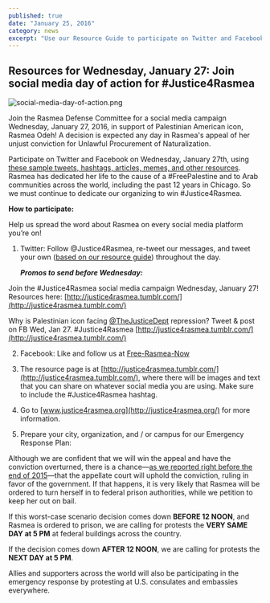 ```yaml
---
published: true
date: "January 25, 2016"
category: news
excerpt: "Use our Resource Guide to participate on Twitter and Facebook for a social media campaign Wednesday, January 27, 2016 with the Rasmea Defense Committee. A decision is expected any day in Rasmea's appeal of her unjust conviction for Unlawful Procurement of Naturalization."
---
```




## Resources for Wednesday, January 27: Join social media day of action for  #Justice4Rasmea

![social-media-day-of-action.png]({{site.baseurl}}/assets/img/social-media-day-of-action.jpg)

Join the Rasmea Defense Committee for a social media campaign Wednesday, January 27, 2016, in support of Palestinian American icon, Rasmea Odeh! A decision is expected any day in Rasmea's appeal of her unjust conviction for Unlawful Procurement of Naturalization. 

Participate on Twitter and Facebook on Wednesday, January 27th, using [these sample tweets, hashtags, articles, memes, and other resources](http://justice4rasmea.tumblr.com/). Rasmea has dedicated her life to the cause of a #FreePalestine and to Arab communities across the world, including the past 12 years in Chicago. So we must continue to dedicate our organizing to win #Justice4Rasmea.
 

**How to participate:**

Help us spread the word about Rasmea on every social media platform you’re on! 

1.	Twitter: Follow @Justice4Rasmea, re-tweet our messages, and tweet your own ([based on our resource guide](http://justice4rasmea.tumblr.com/)) throughout the day.  
	
	**_Promos to send before Wednesday:_**

Join the #Justice4Rasmea social media campaign Wednesday, January 27! Resources here: [http://justice4rasmea.tumblr.com/](http://justice4rasmea.tumblr.com/)

Why is Palestinian icon facing [@TheJusticeDept](https://twitter.com/TheJusticeDept) repression? Tweet & post on FB Wed, Jan 27. #Justice4Rasmea [http://justice4rasmea.tumblr.com/](http://justice4rasmea.tumblr.com/)

2.	Facebook: Like and follow us at [Free-Rasmea-Now](https://www.facebook.com/Free-Rasmea-Now-678264732186412)

3.	The resource page is at [http://justice4rasmea.tumblr.com/](http://justice4rasmea.tumblr.com/), where there will be images and text that you can share on whatever social media you are using. Make sure to include the #Justice4Rasmea hashtag.

4.	Go to [www.justice4rasmea.org](http://justice4rasmea.org/) for more information.

5.	Prepare your city, organization, and / or campus for our Emergency Response Plan:

Although we are confident that we will win the appeal and have the conviction overturned, there is a chance—[as we reported right before the end of 2015](http://justice4rasmea.org/news/2015/12/29/thank-you-for-your-support/)—that the appellate court will uphold the conviction, ruling in favor of the government. If that happens, it is very likely that Rasmea will be ordered to turn herself in to federal prison authorities, while we petition to keep her out on bail.

If this worst-case scenario decision comes down **BEFORE 12 NOON**, and Rasmea is ordered to prison, we are calling for protests the **VERY SAME DAY at 5 PM** at federal buildings across the country.

If the decision comes down **AFTER 12 NOON**, we are calling for protests the **NEXT DAY at 5 PM**. 

Allies and supporters across the world will also be participating in the emergency response by protesting at U.S. consulates and embassies everywhere.

